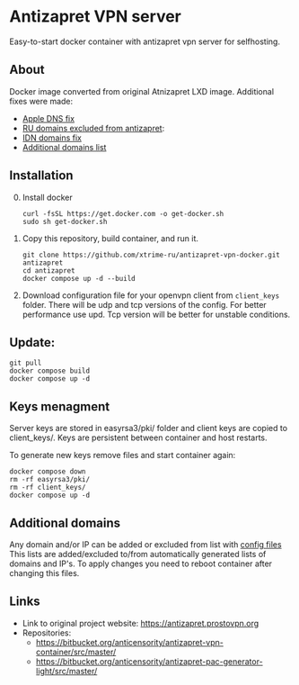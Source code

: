 # Antizapret VPN server
Easy-to-start docker container with antizapret vpn server for selfhosting.

## About
Docker image converted from original Atnizapret LXD image. 
Additional fixes were made:
 - [Apple DNS fix](https://github.com/xtrime-ru/antizapret-vpn-docker/blob/master/patches/kresd.conf#L3)
 - [RU domains excluded from antizapret](https://github.com/xtrime-ru/antizapret-vpn-docker/blob/master/patches/kresd.conf#L13): 
 - [IDN domains fix](https://github.com/xtrime-ru/antizapret-vpn-docker/blob/master/patches/fix.sh#L5)
 - [Additional domains list](https://github.com/xtrime-ru/antizapret-vpn-docker/blob/master/config/include-hosts-custom.txt)


## Installation
0. Install docker
    ```shell
    curl -fsSL https://get.docker.com -o get-docker.sh
    sudo sh get-docker.sh
    ```

1. Copy this repository, build container, and run it.
    ```shell
    git clone https://github.com/xtrime-ru/antizapret-vpn-docker.git antizapret
    cd antizapret
    docker compose up -d --build
    ```
2. Download configuration file for your openvpn client from `client_keys` folder. 
There will be udp and tcp versions of the config. For better performance use upd.
Tcp version will be better for unstable conditions.

## Update:
 
```shell
git pull 
docker compose build
docker compose up -d
```

## Keys menagment
Server keys are stored in easyrsa3/pki/ folder and client keys are copied to client_keys/. 
Keys are persistent between container and host restarts.

To generate new keys remove files and start container again:
```shell
docker compose down
rm -rf easyrsa3/pki/
rm -rf client_keys/
docker compose up -d
```

## Additional domains
Any domain and/or IP can be added or excluded from list with [config files](https://github.com/xtrime-ru/antizapret-vpn-docker/tree/master/config)
This lists are added/excluded to/from automatically generated lists of domains and IP's. 
To apply changes you need to reboot container after changing this files.


## Links
- Link to original project website: https://antizapret.prostovpn.org
- Repositories:
    - https://bitbucket.org/anticensority/antizapret-vpn-container/src/master/
    - https://bitbucket.org/anticensority/antizapret-pac-generator-light/src/master/

